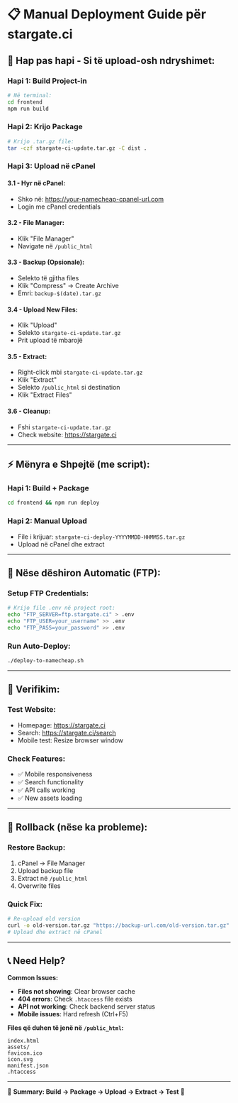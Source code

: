 # 📋 Manual Deployment Guide për stargate.ci

## 🚀 **Hap pas hapi - Si të upload-osh ndryshimet:**

### **Hapi 1: Build Project-in**
```bash
# Në terminal:
cd frontend
npm run build
```

### **Hapi 2: Krijo Package**
```bash
# Krijo .tar.gz file:
tar -czf stargate-ci-update.tar.gz -C dist .
```

### **Hapi 3: Upload në cPanel**

#### **3.1 - Hyr në cPanel:**
- Shko në: https://your-namecheap-cpanel-url.com
- Login me cPanel credentials

#### **3.2 - File Manager:**
- Klik "File Manager"
- Navigate në `/public_html`

#### **3.3 - Backup (Opsionale):**
- Selekto të gjitha files
- Klik "Compress" → Create Archive
- Emri: `backup-$(date).tar.gz`

#### **3.4 - Upload New Files:**
- Klik "Upload"
- Selekto `stargate-ci-update.tar.gz`
- Prit upload të mbarojë

#### **3.5 - Extract:**
- Right-click mbi `stargate-ci-update.tar.gz`
- Klik "Extract"
- Selekto `/public_html` si destination
- Klik "Extract Files"

#### **3.6 - Cleanup:**
- Fshi `stargate-ci-update.tar.gz`
- Check website: https://stargate.ci

---

## ⚡ **Mënyra e Shpejtë (me script):**

### **Hapi 1: Build + Package**
```bash
cd frontend && npm run deploy
```

### **Hapi 2: Manual Upload**
- File i krijuar: `stargate-ci-deploy-YYYYMMDD-HHMMSS.tar.gz`
- Upload në cPanel dhe extract

---

## 🔧 **Nëse dëshiron Automatic (FTP):**

### **Setup FTP Credentials:**
```bash
# Krijo file .env në project root:
echo "FTP_SERVER=ftp.stargate.ci" > .env
echo "FTP_USER=your_username" >> .env  
echo "FTP_PASS=your_password" >> .env
```

### **Run Auto-Deploy:**
```bash
./deploy-to-namecheap.sh
```

---

## 📱 **Verifikim:**

### **Test Website:**
- Homepage: https://stargate.ci
- Search: https://stargate.ci/search  
- Mobile test: Resize browser window

### **Check Features:**
- ✅ Mobile responsiveness
- ✅ Search functionality
- ✅ API calls working
- ✅ New assets loading

---

## 🚨 **Rollback (nëse ka probleme):**

### **Restore Backup:**
1. cPanel → File Manager
2. Upload backup file
3. Extract në `/public_html`
4. Overwrite files

### **Quick Fix:**
```bash
# Re-upload old version
curl -o old-version.tar.gz "https://backup-url.com/old-version.tar.gz"
# Upload dhe extract në cPanel
```

---

## 📞 **Need Help?**

**Common Issues:**
- **Files not showing**: Clear browser cache
- **404 errors**: Check `.htaccess` file exists
- **API not working**: Check backend server status
- **Mobile issues**: Hard refresh (Ctrl+F5)

**Files që duhen të jenë në `/public_html`:**
```
index.html
assets/
favicon.ico
icon.svg
manifest.json
.htaccess
```

---

🎯 **Summary: Build → Package → Upload → Extract → Test** 🎯
